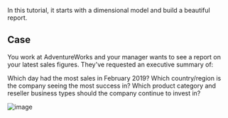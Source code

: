 In this tutorial, it starts with a dimensional model and build a beautiful report.

## Case
You work at AdventureWorks and your manager wants to see a report on your latest sales figures. They've requested an executive summary of:

Which day had the most sales in February 2019?
Which country/region is the company seeing the most success in?
Which product category and reseller business types should the company continue to invest in?

![image](https://github.com/user-attachments/assets/184e50e2-e438-4592-8722-f7fb9cbdf81e)

